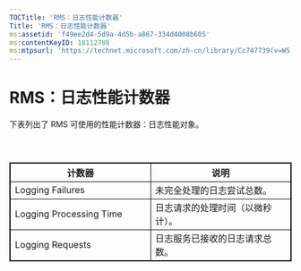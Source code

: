 ```yaml
---
TOCTitle: 'RMS：日志性能计数器'
Title: 'RMS：日志性能计数器'
ms:assetid: 'f49ee2d4-5d9a-4d5b-a867-334d4008b605'
ms:contentKeyID: 18112788
ms:mtpsurl: 'https://technet.microsoft.com/zh-cn/library/Cc747739(v=WS.10)'
---
```


RMS：日志性能计数器
===================

下表列出了 RMS 可使用的性能计数器：日志性能对象。

###  

 
<p> </p> <table style="border:1px solid black;">
<colgroup>
<col width="50%" />
<col width="50%" />
</colgroup>
<thead>
<tr class="header">
<th style="border:1px solid black;" >计数器</th>
<th style="border:1px solid black;" >说明</th>
</tr>
</thead>
<tbody>
<tr class="odd">
<td style="border:1px solid black;">Logging Failures</td>
<td style="border:1px solid black;">未完全处理的日志尝试总数。</td>
</tr>
<tr class="even">
<td style="border:1px solid black;">Logging Processing Time</td>
<td style="border:1px solid black;">日志请求的处理时间（以微秒计）。</td>
</tr>
<tr class="odd">
<td style="border:1px solid black;">Logging Requests</td>
<td style="border:1px solid black;">日志服务已接收的日志请求总数。</td>
</tr>
</tbody>
</table>
